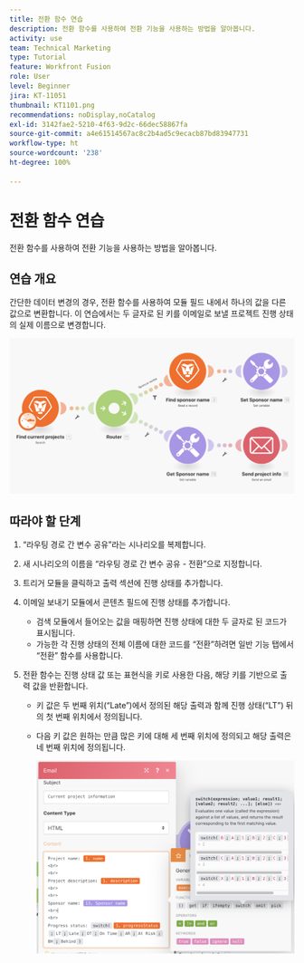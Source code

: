 ```yaml
---
title: 전환 함수 연습
description: 전환 함수를 사용하여 전환 기능을 사용하는 방법을 알아봅니다.
activity: use
team: Technical Marketing
type: Tutorial
feature: Workfront Fusion
role: User
level: Beginner
jira: KT-11051
thumbnail: KT1101.png
recommendations: noDisplay,noCatalog
exl-id: 3142fae2-5210-4f63-9d2c-66dec58867fa
source-git-commit: a4e61514567ac8c2b4ad5c9ecacb87bd83947731
workflow-type: ht
source-wordcount: '238'
ht-degree: 100%

---
```


# 전환 함수 연습

전환 함수를 사용하여 전환 기능을 사용하는 방법을 알아봅니다.

## 연습 개요

간단한 데이터 변경의 경우, 전환 함수를 사용하여 모듈 필드 내에서 하나의 값을 다른 값으로 변환합니다. 이 연습에서는 두 글자로 된 키를 이메일로 보낼 프로젝트 진행 상태의 실제 이름으로 변경합니다.

![전환 함수 이미지 1](../12-exercises/assets/switch-function-walkthrough-1.png)

## 따라야 할 단계

1. “라우팅 경로 간 변수 공유”라는 시나리오를 복제합니다.
1. 새 시나리오의 이름을 “라우팅 경로 간 변수 공유 - 전환”으로 지정합니다.
1. 트리거 모듈을 클릭하고 출력 섹션에 진행 상태를 추가합니다.
1. 이메일 보내기 모듈에서 콘텐츠 필드에 진행 상태를 추가합니다.

   + 검색 모듈에서 들어오는 값을 매핑하면 진행 상태에 대한 두 글자로 된 코드가 표시됩니다.
   + 가능한 각 진행 상태의 전체 이름에 대한 코드를 “전환”하려면 일반 기능 탭에서 “전환” 함수를 사용합니다.

1. 전환 함수는 진행 상태 값 또는 표현식을 키로 사용한 다음, 해당 키를 기반으로 출력 값을 반환합니다.

   + 키 값은 두 번째 위치(“Late”)에서 정의된 해당 출력과 함께 진행 상태(“LT”) 뒤의 첫 번째 위치에서 정의됩니다.
   + 다음 키 값은 원하는 만큼 많은 키에 대해 세 번째 위치에 정의되고 해당 출력은 네 번째 위치에 정의됩니다.

     ![전환 함수 이미지 2](../12-exercises/assets/switch-function-walkthrough-2.png)

